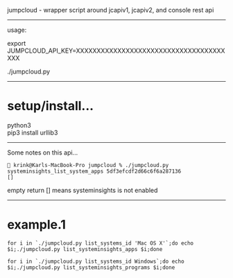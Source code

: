 
jumpcloud - wrapper script around jcapiv1, jcapiv2, and console rest api

----
usage:

export JUMPCLOUD_API_KEY=XXXXXXXXXXXXXXXXXXXXXXXXXXXXXXXXXXXXXXX

./jumpcloud.py

----

# setup/install...    

python3    
pip3 install urllib3    

----

Some notes on this api...   


```
🎉 krink@Karls-MacBook-Pro jumpcloud % ./jumpcloud.py systeminsights_list_system_apps 5df3efcdf2d66c6f6a287136
[]
```
empty return [] means systeminsights is not enabled

----


# example.1
```
for i in `./jumpcloud.py list_systems_id 'Mac OS X'`;do echo $i;./jumpcloud.py list_systeminsights_apps $i;done

for i in `./jumpcloud.py list_systems_id Windows`;do echo $i;./jumpcloud.py list_systeminsights_programs $i;done
```



